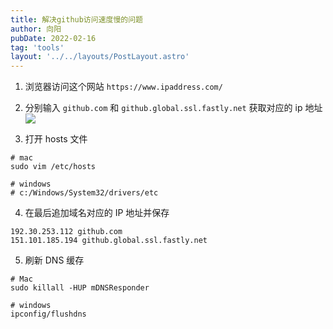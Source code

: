 ```yaml
---
title: 解决github访问速度慢的问题
author: 向阳
pubDate: 2022-02-16
tag: 'tools'
layout: '../../layouts/PostLayout.astro'
---
```


1. 浏览器访问这个网站 `https://www.ipaddress.com/`

2. 分别输入 `github.com` 和 `github.global.ssl.fastly.net` 获取对应的 ip 地址
   ![](https://files.mdnice.com/user/17954/e11422ed-d2c4-4d9d-a27f-e5177415a8d8.png)

3. 打开 hosts 文件

```shell
# mac
sudo vim /etc/hosts

# windows
# c:/Windows/System32/drivers/etc
```

4. 在最后追加域名对应的 IP 地址并保存

```shell
192.30.253.112 github.com
151.101.185.194 github.global.ssl.fastly.net
```

5. 刷新 DNS 缓存

```shell
# Mac
sudo killall -HUP mDNSResponder

# windows
ipconfig/flushdns
```
